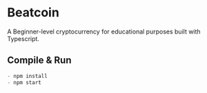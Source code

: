 # Beatcoin

A Beginner-level cryptocurrency for educational purposes built with Typescript.

## Compile & Run

```javascript
- npm install
- npm start
```
